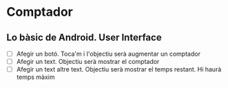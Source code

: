 # Comptador

## Lo bàsic de Android. User Interface
- [ ] Afegir un botó. Toca'm i l'objectiu serà augmentar un comptador
- [ ] Afegir un text. Objectiu serà mostrar el comptador
- [ ] Afegir un text altre text. Objectiu serà mostrar el temps restant. Hi haurà temps màxim

